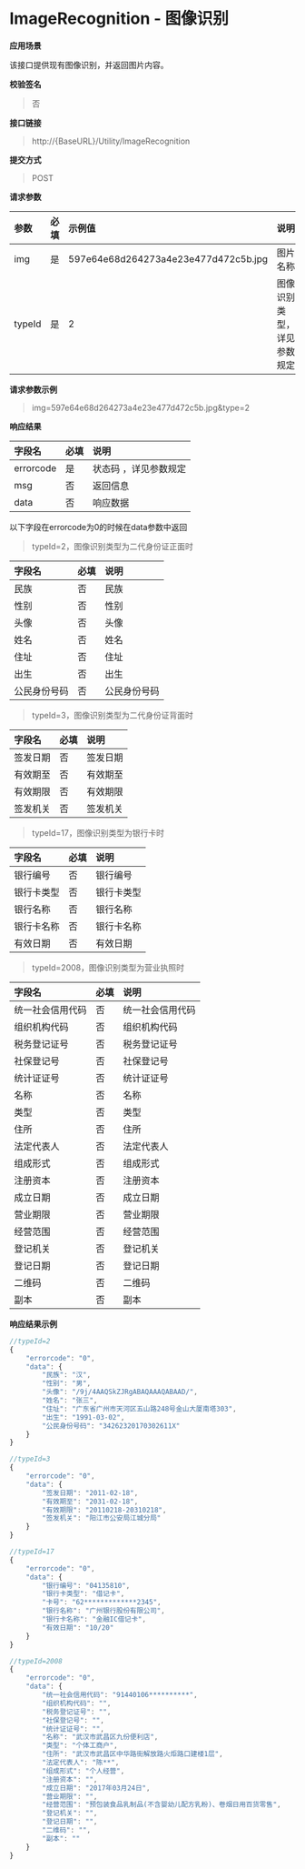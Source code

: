 # ImageRecognition - 图像识别

**应用场景**

该接口提供现有图像识别，并返回图片内容。

**校验签名**

> 否

**接口链接**

> http://{BaseURL}/Utility/ImageRecognition

**提交方式**

> POST

**请求参数**

| 参数 | 必填 | 示例值 | 说明 |
| :--- | :--- | :--- | :--- |
| img | 是 | 597e64e68d264273a4e23e477d472c5b.jpg | 图片名称 |
| typeId | 是 | 2 | 图像识别类型，详见参数规定 |

**请求参数示例**

> img=597e64e68d264273a4e23e477d472c5b.jpg&type=2

**响应结果**

| 字段名 | 必填 | 说明 |
| :--- | :--- | :--- |
| errorcode | 是 | 状态码 ，详见参数规定 |
| msg | 否 | 返回信息 |
| data | 否 | 响应数据 |

以下字段在errorcode为0的时候在data参数中返回

> typeId=2，图像识别类型为二代身份证正面时

| 字段名 | 必填 | 说明 |
| :--- | :--- | :--- |
| 民族 | 否 | 民族 |
| 性别 | 否 | 性别 |
| 头像 | 否 | 头像 |
| 姓名 | 否 | 姓名 |
| 住址 | 否 | 住址 |
| 出生 | 否 | 出生 |
| 公民身份号码 | 否 | 公民身份号码 |

> typeId=3，图像识别类型为二代身份证背面时

| 字段名 | 必填 | 说明 |
| :--- | :--- | :--- |
| 签发日期 | 否 | 签发日期 |
| 有效期至 | 否 | 有效期至 |
| 有效期限 | 否 | 有效期限 |
| 签发机关 | 否 | 签发机关 |

> typeId=17，图像识别类型为银行卡时

| 字段名 | 必填 | 说明 |
| :--- | :--- | :--- |
| 银行编号 | 否 | 银行编号 |
| 银行卡类型 | 否 | 银行卡类型 |
| 银行名称 | 否 | 银行名称 |
| 银行卡名称 | 否 | 银行卡名称 |
| 有效日期 | 否 | 有效日期 |

> typeId=2008，图像识别类型为营业执照时

| 字段名 | 必填 | 说明 |
| :--- | :--- | :--- |
| 统一社会信用代码 | 否 | 统一社会信用代码 |
| 组织机构代码 | 否 | 组织机构代码 |
| 税务登记证号 | 否 | 税务登记证号 |
| 社保登记号 | 否 | 社保登记号 |
| 统计证证号 | 否 | 统计证证号 |
| 名称 | 否 | 名称 |
| 类型 | 否 | 类型 |
| 住所 | 否 | 住所 |
| 法定代表人 | 否 | 法定代表人 |
| 组成形式 | 否 | 组成形式 |
| 注册资本 | 否 | 注册资本 |
| 成立日期 | 否 | 成立日期 |
| 营业期限 | 否 | 营业期限 |
| 经营范围 | 否 | 经营范围 |
| 登记机关 | 否 | 登记机关 |
| 登记日期 | 否 | 登记日期 |
| 二维码 | 否 | 二维码 |
| 副本 | 否 | 副本 |

**响应结果示例**

```js
//typeId=2
{
    "errorcode": "0",
    "data": {
        "民族": "汉",
        "性别": "男",
        "头像": "/9j/4AAQSkZJRgABAQAAAQABAAD/",
        "姓名": "张三",
        "住址": "广东省广州市天河区五山路248号金山大厦南塔303",
        "出生": "1991-03-02",
        "公民身份号码": "34262320170302611X"
    }
}

//typeId=3
{
    "errorcode": "0",
    "data": {
        "签发日期": "2011-02-18",
        "有效期至": "2031-02-18",
        "有效期限": "20110218-20310218",
        "签发机关": "阳江市公安局江城分局"
    }
}

//typeId=17
{
    "errorcode": "0",
    "data": {
        "银行编号": "04135810",
        "银行卡类型": "借记卡",
        "卡号": "62*************2345",
        "银行名称": "广州银行股份有限公司",
        "银行卡名称": "金融IC借记卡",
        "有效日期": "10/20"
    }
}

//typeId=2008
{
    "errorcode": "0",
    "data": {
        "统一社会信用代码": "91440106**********",
        "组织机构代码": "",
        "税务登记证号": "",
        "社保登记号": "",
        "统计证证号": "",
        "名称": "武汉市武昌区九份便利店",
        "类型": "个体工商户",
        "住所": "武汉市武昌区中华路街解放路火炬路口建楼1层",
        "法定代表人": "陈**",
        "组成形式": "个人经营",
        "注册资本": "",
        "成立日期": "2017年03月24日",
        "营业期限": "",
        "经营范围": "预包装食品乳制品(不含婴幼儿配方乳粉)、卷烟日用百货零售",
        "登记机关": "",
        "登记日期": "",
        "二维码": "",
        "副本": ""
    }
}
```




